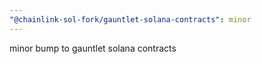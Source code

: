 ```yaml
---
"@chainlink-sol-fork/gauntlet-solana-contracts": minor
---
```


minor bump to gauntlet solana contracts
